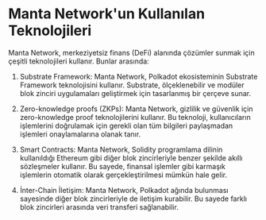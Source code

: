 
# Manta Network'un Kullanılan Teknolojileri

Manta Network, merkeziyetsiz finans (DeFi) alanında çözümler sunmak için çeşitli teknolojileri kullanır. Bunlar arasında:

1.  Substrate Framework: Manta Network, Polkadot ekosisteminin Substrate Framework teknolojisini kullanır. Substrate, ölçeklenebilir ve modüler blok zinciri uygulamaları geliştirmek için tasarlanmış bir çerçeve sunar.
    
2.  Zero-knowledge proofs (ZKPs): Manta Network, gizlilik ve güvenlik için zero-knowledge proof teknolojilerini kullanır. Bu teknoloji, kullanıcıların işlemlerini doğrulamak için gerekli olan tüm bilgileri paylaşmadan işlemleri onaylamalarına olanak tanır.
    
3.  Smart Contracts: Manta Network, Solidity programlama dilinin kullanıldığı Ethereum gibi diğer blok zincirleriyle benzer şekilde akıllı sözleşmeler kullanır. Bu sayede, finansal işlemler gibi karmaşık işlemlerin otomatik olarak gerçekleştirilmesi mümkün hale gelir.
    
4.  İnter-Chain İletişim: Manta Network, Polkadot ağında bulunması sayesinde diğer blok zincirleriyle de iletişim kurabilir. Bu sayede farklı blok zincirleri arasında veri transferi sağlanabilir.

